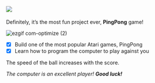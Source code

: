 # ![](https://place-hold.it/165x39/FFFFFF/196F3D/F30606&text=PING_PONG&bold&fontsize=23)

Definitely, it’s the most fun project ever, **PingPong** game!

![ezgif com-optimize (2)](https://user-images.githubusercontent.com/46779959/84027868-fb509080-a98f-11ea-9023-46ebb67ae652.gif)

- [x] Build one of the most popular Atari games, PingPong
- [x] Learn how to program the computer to play against you 

The speed of the ball increases with the score.

*The computer is an excellent player! **Good luck!***
